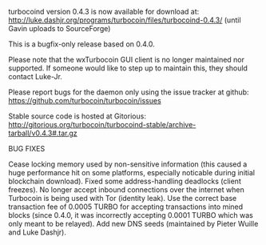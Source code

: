 turbocoind version 0.4.3 is now available for download at:
http://luke.dashjr.org/programs/turbocoin/files/turbocoind-0.4.3/ (until Gavin uploads to SourceForge)

This is a bugfix-only release based on 0.4.0.

Please note that the wxTurbocoin GUI client is no longer maintained nor supported. If someone would like to step up to maintain this, they should contact Luke-Jr.

Please report bugs for the daemon only using the issue tracker at github:
https://github.com/turbocoin/turbocoin/issues

Stable source code is hosted at Gitorious:
http://gitorious.org/turbocoin/turbocoind-stable/archive-tarball/v0.4.3#.tar.gz

BUG FIXES

Cease locking memory used by non-sensitive information (this caused a huge performance hit on some platforms, especially noticable during initial blockchain download).
Fixed some address-handling deadlocks (client freezes).
No longer accept inbound connections over the internet when Turbocoin is being used with Tor (identity leak).
Use the correct base transaction fee of 0.0005 TURBO for accepting transactions into mined blocks (since 0.4.0, it was incorrectly accepting 0.0001 TURBO which was only meant to be relayed).
Add new DNS seeds (maintained by Pieter Wuille and Luke Dashjr).

